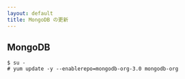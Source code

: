 ```yaml
---
layout: default
title: MongoDB の更新
---
```


## MongoDB

```
$ su -
# yum update -y --enablerepo=mongodb-org-3.0 mongodb-org
```
